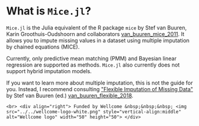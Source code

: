 # What is `Mice.jl`?

`Mice.jl` is the Julia equivalent of the R package `mice` by Stef van Buuren, Karin Groothuis-Oudshoorn and collaborators [van_buuren_mice_2011](@cite). It allows you to impute missing values in a dataset using multiple imputation by chained equations (MICE).

Currently, only predictive mean matching (PMM) and Bayesian linear regression are supported as methods. `Mice.jl` also currently does not support hybrid imputation models.

If you want to learn more about multiple imputation, this is not the guide for you. Instead, I recommend consulting ["Flexible Imputation of Missing Data"](https://stefvanbuuren.name/fimd/) by Stef van Buuren (ed.) [van_buuren_flexible_2018](@cite).

```@raw html
<br> <div align="right"> Funded by Wellcome &nbsp;&nbsp;&nbsp; <img src="../../wellcome-logo-white.png" style="vertical-align:middle" alt="Wellcome logo" width="50" height="50"> </div>
```